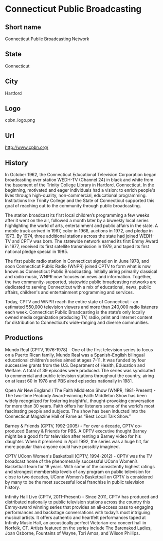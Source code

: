 # Connecticut Public Broadcasting

## Short name

Connecticut Public Broadcasting Network

## State

Connecticut

## City

Hartford

## Logo

cpbn_logo.png

## Url

http://www.cpbn.org/

## History

In October 1962, the Connecticut Educational Television Corporation
began broadcasting over station WEDH-TV (Channel 24) in black and white from the
basement of the Trinity College Library in Hartford, Connecticut. In the beginning,
motivated and eager individuals had a vision: to enrich people's lives through
high-quality, non-commercial, educational programming. Institutions like Trinity
College and the State of Connecticut supported this goal of reaching out to the
community through public broadcasting.

The station broadcast its first local
children’s programming a few weeks after it went on the air, followed a month
later by a biweekly local series highlighting the world of arts, entertainment
and public affairs in the state. A mobile truck arrived in 1967, color in 1968,
auctions in 1972, and pledge in 1973. By 1974, three additional stations across
the state had joined WEDH-TV and CPTV was born. The statewide network earned its
first Emmy Award in 1977, received its first satellite transmission in 1979, and
taped its first national pledge special in 1985.

The first public radio station
in Connecticut signed on in June 1978, and soon Connecticut Public Radio (WNPR)
joined CPTV to form what is now known as Connecticut Public Broadcasting. Initially
airing primarily classical and radio music, WNPR now focuses on news and information.
Together, the two community-supported, statewide public broadcasting networks
are dedicated to serving Connecticut with a mix of educational, news, public affairs,
children's and entertainment programming and services. 

Today, CPTV and WNPR
reach the entire state of Connecticut – an estimated 550,000 television viewers
and more than 240,000 radio listeners each week. Connecticut Public Broadcasting
is the state’s only locally owned media organization producing TV, radio, print
and Internet content for distribution to Connecticut’s wide-ranging and diverse
communities.


## Productions

Mundo Real (CPTV, 1976-1978) - One of the first television series
to focus on a Puerto Rican family, Mundo Real was a Spanish-English bilingual
educational children’s series aimed at ages 7-11. It was funded by four successive
grants from the U.S. Department of Health, Education and Welfare.  A total of
39 episodes were produced. The series was syndicated to commercial and public
television stations throughout the country, airing on at least 60 in 1978 and
PBS aired episodes nationally in 1981.  

Open Air New England / The Faith Middleton
Show (WNPR, 1981-Present) - The two-time Peabody Award-winning Faith Middleton
Show has been widely recognized for fostering insightful, thought-provoking conversation
for more than 30 years. Faith offers her listeners some of the world's most fascinating
people and subjects. The show has been inducted into the Connecticut Magazine
Hall of Fame as “Best Local Talk Show.” 

Barney & Friends (CPTV, 1992-2005) -
For over a decade, CPTV co-produced Barney & Friends for PBS. A CPTV executive
thought Barney might be a good fit for television after renting a Barney video
for his daughter. When it premiered in April 1992, the series was a huge hit,
far more popular than anyone could have possibly imagined. 

CPTV UConn Women's
Basketball (CPTV, 1994-2012) - CPTV was the TV broadcast home of the phenomenally
successful UConn Women’s Basketball team for 18 years. With some of the consistently
highest ratings and strongest membership levels of any program on public television
for close to two decades, UConn Women’s Basketball on CPTV is considered by many
to be the most successful local franchise in public television history. 

Infinity
Hall Live (CPTV, 2011-Present) - Since 2011, CPTV has produced and distributed
nationally to public television stations across the country this Emmy-award winning
series that provides an all-access pass to engaging performances and backstage
conversations with today’s most intriguing musical artists. It offers authentic
and heartfelt performances taped at Infinity Music Hall, an acoustically perfect
Victorian-era concert hall in Norfolk, CT. Artists featured on the series include
The Barenaked Ladies, Joan Osborne, Fountains of Wayne, Tori Amos, and Wilson
Phillips.


